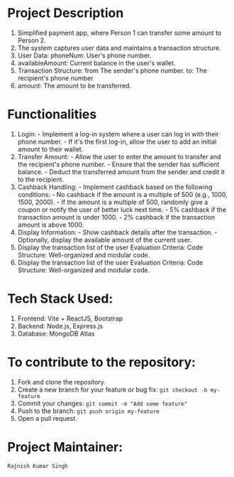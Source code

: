 # Project Description
1. Simplified payment app, where Person 1 can transfer some amount to Person 2.
2. The system captures user data and maintains a transaction structure.
3. User Data: phoneNum: User's phone number.
4. availableAmount: Current balance in the user's wallet.
5. Transaction Structure: from The sender's phone number. to: The recipient's phone number
6. amount: The amount to be transferred.

# Functionalities
1. Login: - Implement a log-in system where a user can log in with their phone number. - If it's the first log-in, allow the user to add an initial amount to their wallet.
2. Transfer Amount: - Allow the user to enter the amount to transfer and the recipient's phone number. - Ensure that the sender has sufficient balance. - Deduct the transferred amount from the sender and credit it to the recipient.
3. Cashback Handling: - Implement cashback based on the following conditions: - No cashback if the amount is a multiple of 500 (e.g., 1000, 1500, 2000). - If the amount is a multiple of 500, randomly give a coupon or notify the user of better luck next time. - 5% cashback if the transaction amount is under 1000. - 2% cashback if the transaction amount is above 1000.
4. Display Information: - Show cashback details after the transaction. - Optionally, display the available amount of the current user.
5. Display the transaction list of the user Evaluation Criteria: Code Structure: Well-organized and modular code.
6. Display the transaction list of the user Evaluation Criteria: Code Structure: Well-organized and modular code.

# Tech Stack Used:
1. Frontend: Vite + ReactJS, Bootstrap
2. Backend: Node.js, Express.js
3. Database: MongoDB Atlas

# To contribute to the repository:
1. Fork and clone the repository.
2. Create a new branch for your feature or bug fix: `git checkout -b my-feature`
3. Commit your changes: `git commit -m "Add some feature"`
4. Push to the branch: `git push origin my-feature`
5. Open a pull request.

 # Project Maintainer:
`Rajnish Kumar Singh`
